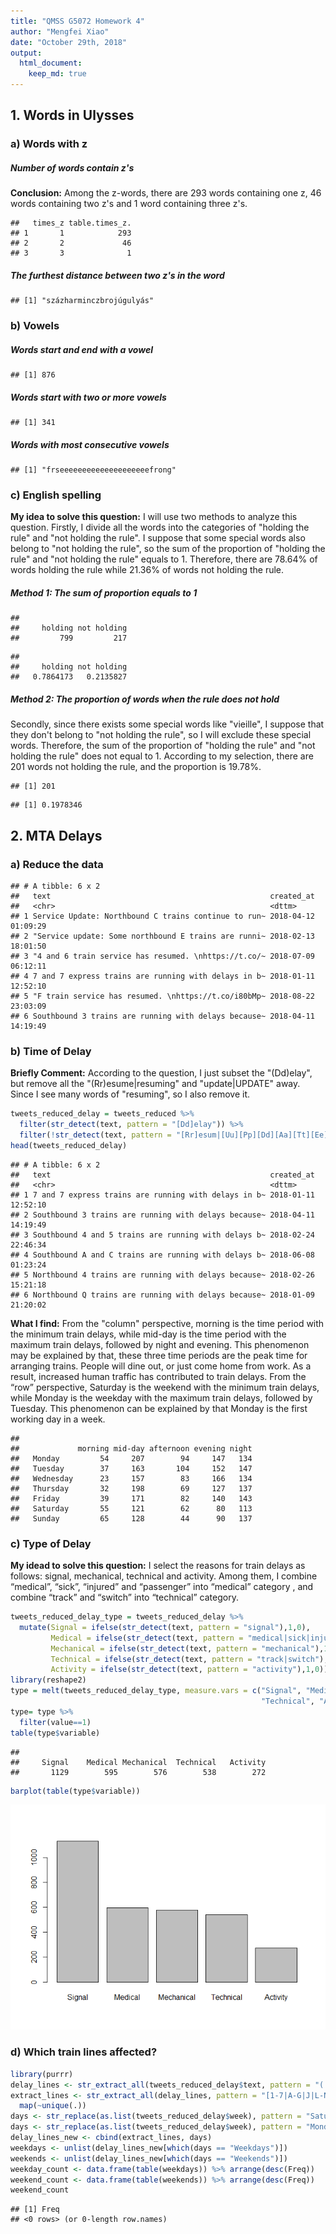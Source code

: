 ```yaml
---
title: "QMSS G5072 Homework 4"
author: "Mengfei Xiao"
date: "October 29th, 2018"
output: 
  html_document:
    keep_md: true
---
```






## 1. Words in Ulysses


### a) Words with z



##### **Number of words contain z's**
**Conclusion:** Among the z-words, there are 293 words containing one z, 46 words containing two z's and 1 word containing three z's.

```
##   times_z table.times_z.
## 1       1            293
## 2       2             46
## 3       3              1
```


##### **The furthest distance between two z's in the word**

```
## [1] "százharminczbrojúgulyás"
```



### b) Vowels
##### **Words start and end with a vowel**

```
## [1] 876
```


##### **Words start with two or more vowels**

```
## [1] 341
```


##### **Words with most consecutive vowels**

```
## [1] "frseeeeeeeeeeeeeeeeeeeefrong"
```



### c) English spelling
**My idea to solve this question:** I will use two methods to analyze this question. Firstly, I divide all the words into the categories of "holding the rule" and "not holding the rule". I suppose that some special words also belong to "not holding the rule", so the sum of the proportion of "holding the rule" and "not holding the rule" equals to 1. Therefore, there are 78.64% of words holding the rule while 21.36% of words not holding the rule.

##### **Method 1: The sum of proportion equals to 1**

```
## 
##     holding not holding 
##         799         217
```

```
## 
##     holding not holding 
##   0.7864173   0.2135827
```


##### **Method 2: The proportion of words when the rule does not hold**
Secondly, since there exists some special words like "vieille", I suppose that they don't belong to "not holding the rule", so I will exclude these special words. Therefore, the sum of the proportion of "holding the rule" and "not holding the rule" does not equal to 1. According to my selection, there are 201 words not holding the rule, and the proportion is 19.78%.

```
## [1] 201
```

```
## [1] 0.1978346
```




## 2. MTA Delays


### a) Reduce the data

```
## # A tibble: 6 x 2
##   text                                                 created_at         
##   <chr>                                                <dttm>             
## 1 Service Update: Northbound C trains continue to run~ 2018-04-12 01:09:29
## 2 "Service update: Some northbound E trains are runni~ 2018-02-13 18:01:50
## 3 "4 and 6 train service has resumed. \nhttps://t.co/~ 2018-07-09 06:12:11
## 4 7 and 7 express trains are running with delays in b~ 2018-01-11 12:52:10
## 5 "F train service has resumed. \nhttps://t.co/i80bMp~ 2018-08-22 23:03:09
## 6 Southbound 3 trains are running with delays because~ 2018-04-11 14:19:49
```


### b) Time of Delay
**Briefly Comment:** According to the question, I just subset the "(Dd)elay", but remove all the "(Rr)esume|resuming" and "update|UPDATE" away. Since I see many words of "resuming", so I also remove it.

```r
tweets_reduced_delay = tweets_reduced %>%
  filter(str_detect(text, pattern = "[Dd]elay")) %>%
  filter(!str_detect(text, pattern = "[Rr]esum|[Uu][Pp][Dd][Aa][Tt][Ee]"))
head(tweets_reduced_delay)
```

```
## # A tibble: 6 x 2
##   text                                                 created_at         
##   <chr>                                                <dttm>             
## 1 7 and 7 express trains are running with delays in b~ 2018-01-11 12:52:10
## 2 Southbound 3 trains are running with delays because~ 2018-04-11 14:19:49
## 3 Southbound 4 and 5 trains are running with delays b~ 2018-02-24 22:46:34
## 4 Southbound A and C trains are running with delays b~ 2018-06-08 01:23:24
## 5 Northbound 4 trains are running with delays because~ 2018-02-26 15:21:18
## 6 Northbound Q trains are running with delays because~ 2018-01-09 21:20:02
```

**What I find:** From the "column" perspective, morning is the time period with the minimum train delays, while mid-day is the time period with the maximum train delays, followed by night and evening. This phenomenon may be explained by that, these three time periods are the peak time for arranging trains. People will dine out, or just come home from work. As a result, increased human traffic has contributed to train delays. From the “row” perspective, Saturday is the weekend with the minimum train delays, while Monday is the weekday with the maximum train delays, followed by Tuesday. This phenomenon can be explained by that Monday is the first working day in a week.

```
##            
##             morning mid-day afternoon evening night
##   Monday         54     207        94     147   134
##   Tuesday        37     163       104     152   147
##   Wednesday      23     157        83     166   134
##   Thursday       32     198        69     127   137
##   Friday         39     171        82     140   143
##   Saturday       55     121        62      80   113
##   Sunday         65     128        44      90   137
```


### c) Type of Delay
**My idead to solve this question:** I select the reasons for train delays as follows: signal, mechanical, technical and activity. Among them, I combine “medical”, “sick”, “injured” and “passenger” into “medical” category , and combine “track” and “switch” into “technical” category.

```r
tweets_reduced_delay_type = tweets_reduced_delay %>%
  mutate(Signal = ifelse(str_detect(text, pattern = "signal"),1,0),
         Medical = ifelse(str_detect(text, pattern = "medical|sick|injured|passenger"),1,0), 
         Mechanical = ifelse(str_detect(text, pattern = "mechanical"),1,0),        
         Technical = ifelse(str_detect(text, pattern = "track|switch"),1,0),
         Activity = ifelse(str_detect(text, pattern = "activity"),1,0))
library(reshape2)
type = melt(tweets_reduced_delay_type, measure.vars = c("Signal", "Medical", "Mechanical", 
                                                        "Technical", "Activity"))
type= type %>%
  filter(value==1)
table(type$variable)
```

```
## 
##     Signal    Medical Mechanical  Technical   Activity 
##       1129        595        576        538        272
```

```r
barplot(table(type$variable))
```

![](images/unnamed-chunk-14-1.png)<!-- -->

### d) Which train lines affected?

```r
library(purrr)
delay_lines <- str_extract_all(tweets_reduced_delay$text, pattern = "( |^)[1-7|A-G|J|L-N|Q-S|W-Z](,| )")
extract_lines <- str_extract_all(delay_lines, pattern = "[1-7|A-G|J|L-N|Q-S|W-Z]") %>%
  map(~unique(.))
days <- str_replace(as.list(tweets_reduced_delay$week), pattern = "Saturday|Sunday", "Weekends")
days <- str_replace(as.list(tweets_reduced_delay$week), pattern = "Monday|Tuesday|Wednesday|Thursday|Friday", "Weekdays")
delay_lines_new <- cbind(extract_lines, days)
weekdays <- unlist(delay_lines_new[which(days == "Weekdays")])
weekends <- unlist(delay_lines_new[which(days == "Weekends")])
weekday_count <- data.frame(table(weekdays)) %>% arrange(desc(Freq))
weekend_count <- data.frame(table(weekends)) %>% arrange(desc(Freq))
weekend_count
```

```
## [1] Freq
## <0 rows> (or 0-length row.names)
```

